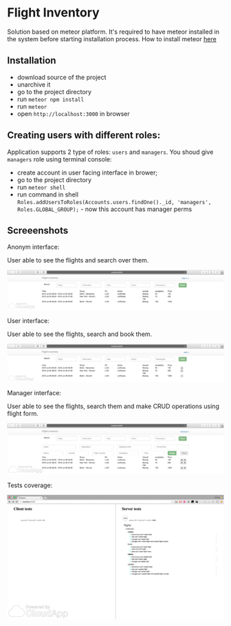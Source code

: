 # Flight Inventory

Solution based on meteor platform. It's required to have meteor installed in the system before starting installation process. How to install meteor [here](https://www.meteor.com/install)

## Installation

* download source of the project
* unarchive it
* go to the project directory
* run `meteor npm install`
* run `meteor`
* open `http://localhost:3000` in browser

## Creating users with different roles:

Application supports 2 type of roles: `users` and `managers`. You shoud give `managers` role using terminal console:

* create account in user facing interface in brower;
* go to the project directory 
* run `meteor shell`
* run command in shell `Roles.addUsersToRoles(Accounts.users.findOne()._id, 'managers', Roles.GLOBAL_GROUP);` - now this account has manager perms

## Screeenshots

Anonym interface:

User able to see the flights and search over them.

![Anonym interface](anonym_interface.png)

User interface:

User able to see the flights, search and book them.

![User intergace](user_interface.png)

Manager interface:

User able to see the flights, search them and make CRUD operations using flight form.

![Manager interface](manager_interface.png)

Tests coverage:

![Tests screenshot](tests_screenshot.png)

